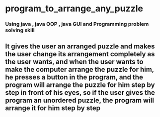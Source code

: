 # program_to_arrange_any_puzzle
### Using java , java OOP , java GUI and Programming problem solving skill
## It gives the user an arranged puzzle and makes the user change its arrangement completely as the user wants, and when the user wants to make the computer arrange the puzzle for him, he presses a button in the program, and the program will arrange the puzzle for him step by step in front of his eyes, so if the user gives the program an unordered puzzle, the program will arrange it for him step by step

